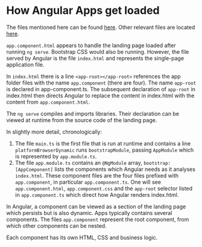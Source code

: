 # How Angular Apps get loaded #

The files mentioned here can be found [here](./src/app). Other relevant files are located [here](./src).

`app.component.html` appears to handle the landing page loaded after running `ng serve`. Bootstrap CSS would also be running. However, the file served by Angular is the file `index.html` and represents the single-page application file.

In `index.html` there is a line `<app-root></app-root>` references the app folder files with the name `app.component` (there are four). The name `app-root` is declared in app-component.ts. The subsequent declaration of `app-root` in index.html then directs Angular to replace the content in index.html with the content from `app.component.html`.

The `ng serve` compiles and imports libraries. Their declaration can be viewed at runtime from the source code of the landing page.

In slightly more detail, chronologically:

1. The file `main.ts` is the first file that is run at runtime and contains a line `platformBrowserDynamic` runs `bootstrapModule`, passing `AppModule` which is represented by `app.module.ts`. 
2. The file `app.module.ts` contains an `@NgModule` array, `bootstrap: [AppComponent]` lists the components which Angular needs as it analyses `index.html`. These component files are the four files prefixed with `app.component`, in particular `app.component.ts`. One will see `app.component.html`, `app.component.css` and the `app-root` selector listed in `app.component.ts` which direct how Angular renders index.html.

In Angular, a component can be viewed as a section of the landing page which persists but is also dynamic. Apps typically contains several components. The files `app.component` represent the root component, from which other components can be nested.

Each component has its own HTML, CSS and business logic.